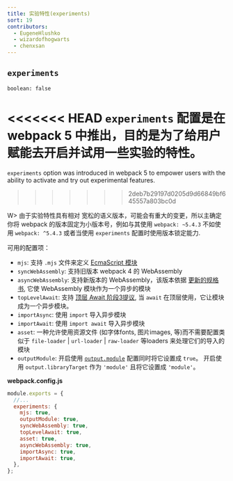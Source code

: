 ```yaml
---
title: 实验特性(experiments)
sort: 19
contributors:
  - EugeneHlushko
  - wizardofhogwarts
  - chenxsan
---
```


## `experiments`

`boolean: false`

<<<<<<< HEAD
`experiments` 配置是在 webpack 5 中推出，目的是为了给用户赋能去开启并试用一些实验的特性。
=======
`experiments` option was introduced in webpack 5 to empower users with the ability to activate and try out experimental features.
>>>>>>> 2deb7b29197d0205d9d66849bf645557a803bc0d

W> 由于实验特性具有相对 宽松的语义版本，可能会有重大的变更，所以主确定你将 webpack 的版本固定为小版本号，例如与其使用 `webpack: ~5.4.3` 不如使用 `webpack: ^5.4.3` 或者当使用 `experiments` 配置时使用版本锁定能力.

可用的配置项：

- `mjs`: 支持  `.mjs` 文件来定义 [EcmaScript 模块](https://nodejs.org/api/esm.html#esm_ecmascript_modules)
- `syncWebAssembly`: 支持旧版本  webpack 4 的  WebAssembly
- `asyncWebAssembly`: 支持新版本的 WebAssembly，该版本依据 [更新的规格书](https://github.com/WebAssembly/esm-integration), 它使 WebAssembly 模块作为一个异步的模块
- `topLevelAwait`: 支持 [顶层 Await 阶段3提议](https://github.com/tc39/proposal-top-level-await), 当 `await` 在顶层使用，它让模块成为一个异步模块。
- `importAsync`: 使用 `import` 导入异步模块
- `importAwait`: 使用 `import await` 导入异步模块
- `asset`: 一种允许使用资源文件  (如字体fonts, 图片images, 等)而不需要配置类似于 `file-loader` | `url-loader` | `raw-loader` 等loaders 来处理它们的导入的模块
- `outputModule`: 开启使用 [`output.module`](/configuration/output/#outputmodule) 配置同时将它设置成 `true`。 开启使用 `output.libraryTarget` 作为 `'module'` 且将它设置成 `'module'`。

__webpack.config.js__

```javascript
module.exports = {
  //...
  experiments: {
    mjs: true,
    outputModule: true,
    syncWebAssembly: true,
    topLevelAwait: true,
    asset: true,
    asyncWebAssembly: true,
    importAsync: true,
    importAwait: true,
  },
};
```
